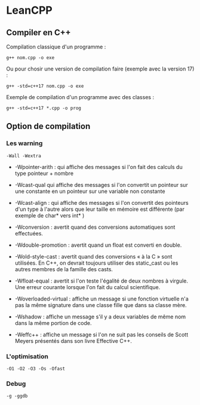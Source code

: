 # LeanCPP

## Compiler en C++
Compilation classique d'un programme :
```
g++ nom.cpp -o exe
```
Ou pour chosir une version de compilation faire (exemple avec la version 17) :
```
g++ -std=c++17 nom.cpp -o exe
```
    
Exemple de compilation d'un programme avec des classes :   
```
g++ -std=c++17 *.cpp -o prog
```

## Option de compilation
### Les warning
```
-Wall -Wextra
```

+ -Wpointer-arith : qui affiche des messages si l'on fait des calculs du type pointeur + nombre   
+ -Wcast-qual qui affiche des messages si l'on convertit un pointeur sur une constante en un pointeur sur une variable non constante   
+ -Wcast-align : qui affiche des messages si l'on convertit des pointeurs d'un type à l'autre alors que leur taille en mémoire est différente (par exemple de char* vers int* )   
   
+ -Wconversion : avertit quand des conversions automatiques sont effectuées.   
+ -Wdouble-promotion : avertit quand un float est converti en double.   
+ -Wold-style-cast : avertit quand des conversions « à la C » sont utilisées. En C++, on devrait toujours utiliser des static_cast ou les autres membres de la famille des casts.   
    
+ -Wfloat-equal : avertit si l'on teste l'égalité de deux nombres à virgule. Une erreur courante lorsque l'on fait du calcul scientifique.   
+ -Woverloaded-virtual : affiche un message si une fonction virtuelle n'a pas la même signature dans une classe fille que dans sa classe mère.   
+ -Wshadow : affiche un message s'il y a deux variables de même nom dans la même portion de code.    
+ -Weffc++ : affiche un message si l'on ne suit pas les conseils de Scott Meyers présentés dans son livre Effective C++.   
    
### L'optimisation
```
-O1 -O2 -O3 -Os -Ofast
```

### Debug
```
-g -ggdb
```

